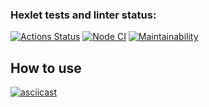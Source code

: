 ### Hexlet tests and linter status:
[![Actions Status](https://github.com/notreenobranch/frontend-project-46/actions/workflows/hexlet-check.yml/badge.svg)](https://github.com/notreenobranch/frontend-project-46/actions)
[![Node CI](https://github.com/notreenobranch/frontend-project-46/actions/workflows/main.yml/badge.svg)](https://github.com/notreenobranch/frontend-project-46/actions/workflows/main.yml)
[![Maintainability](https://api.codeclimate.com/v1/badges/7abfd371853b9260545b/maintainability)](https://codeclimate.com/github/notreenobranch/frontend-project-46/maintainability)


## How to use
[![asciicast](https://asciinema.org/a/ny1unBUEqWrCvFYMFwnzqc5OH.svg)](https://asciinema.org/a/ny1unBUEqWrCvFYMFwnzqc5OH)